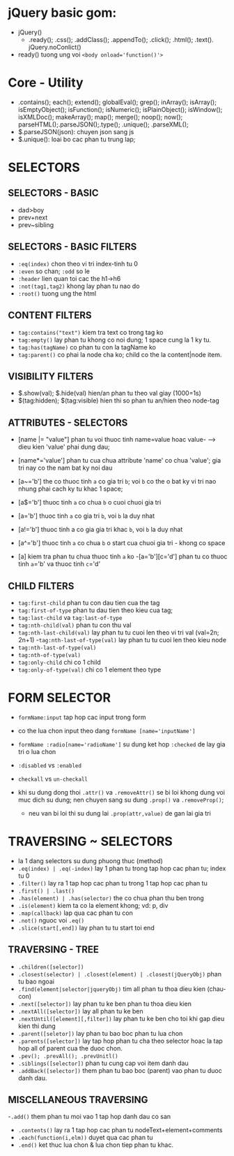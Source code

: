 # jQuery basic gom:

- jQuery()
  - .ready(); .css(); .addClass(); .appendTo(); .click(); .html(); .text(). jQuery.noConlict()
- ready() tuong ung voi `<body onload='function()'>`

# Core - Utility

- .contains(); each(); extend(); globalEval(); grep(); inArray(); isArray(); isEmptyObject(); isFunction(); isNumeric(); isPlainObject(); isWindow(); isXMLDoc(); makeArray(); map(); merge(); noop(); now(); parseHTML();.parseJSON();.type(); .unique(); .parseXML();
- $.parseJSON(json): chuyen json sang js
- $.unique(): loai bo cac phan tu trung lap;

# SELECTORS

## SELECTORS - BASIC

- dad>boy
- prev+next
- prev~sibling

## SELECTORS - BASIC FILTERS

- `:eq(index)` chon theo vi tri index-tinh tu 0
- `:even` so chan; `:odd` so le
- `:header` lien quan toi cac the h1->h6
- `:not(tag1,tag2)` khong lay phan tu nao do
- `:root()` tuong ung the html

## CONTENT FILTERS

- `tag:contains("text")` kiem tra text co trong tag ko
- `tag:empty()` lay phan tu khong co noi dung; 1 space cung la 1 ky tu.
- `tag:has(tagName)` co phan tu con la tagName ko
- `tag:parent()` co phai la node cha ko; child co the la content|node item.

## VISIBILITY FILTERS

- $.show(val); $.hide(val) hien/an phan tu theo val giay (1000=1s)
- $(tag:hidden); $(tag:visible) hien thi so phan tu an/hien theo node-tag

## ATTRIBUTES - SELECTORS

- [name |= "value"] phan tu voi thuoc tinh name=value hoac value- --> dieu kien 'value' phai dung dau;

- [name*='value'] phan tu cua chua attribute 'name' co chua 'value'; gia tri nay co the nam bat ky noi dau
- [a~='b'] the co thuoc tinh `a` co gia tri `b`; voi `b` co the o bat ky vi tri nao nhung phai cach ky tu khac 1 space;
- [a$='b'] thuoc tinh `a` co chua `b` o cuoi chuoi gia tri
- [a='b'] thuoc tinh `a` co gia tri `b`, voi `b` la duy nhat
- [a!='b'] thuoc tinh a co gia gia tri khac `b`, voi `b` la duy nhat
- [a^='b'] thuoc tinh `a` co chua `b` o start cua chuoi gia tri - khong co space
- [a] kiem tra phan tu chua thuoc tinh `a` ko -[a='b'][c='d'] phan tu co thuoc tinh `a`='b' va thuoc tinh `c`='d'

## CHILD FILTERS

- `tag:first-child` phan tu con dau tien cua the tag
- `tag:first-of-type` phan tu dau tien theo kieu cua tag;
- `tag:last-child` va `tag:last-of-type`
- `tag:nth-child(val)` phan tu con thu val
- `tag:nth-last-child(val)` lay phan tu tu cuoi len theo vi tri val (val=2n; 2n+1) -`tag:nth-last-of-type(val)` lay phan tu tu cuoi len theo kieu node
- `tag:nth-last-of-type(val)`
- `tag:nth-of-type(val)`
- `tag:only-child` chi co 1 child
- `tag:only-of-type(val)` chi co 1 element theo type

# FORM SELECTOR

- `formName:input` tap hop cac input trong form

- co the lua chon input theo dang `formName [name='inputName']`
- `formName :radio[name='radioName']` su dung ket hop `:checked` de lay gia tri o lua chon
- `:disabled` vs `:enabled`
- `checkall` vs `un-checkall`
- khi su dung dong thoi `.attr()` va `.removeAttr()` se bi loi khong dung voi muc dich su dung; nen chuyen sang su dung `.prop()` va `.removeProp()`;
  - neu van bi loi thi su dung lai `.prop(attr,value)` de gan lai gia tri

# TRAVERSING ~ SELECTORS

- la 1 dang selectors su dung phuong thuc (method)
- `.eq(index) | .eq(-index)` lay 1 phan tu trong tap hop cac phan tu; index tu 0
- `.filter()` lay ra 1 tap hop cac phan tu trong 1 tap hop cac phan tu
- `.first() | .last()`
- `.has(element) | .has(selector)` the co chua phan thu ben trong
- `.is(element)` kiem ta co la element khong; vd: p, div
- `.map(callback)` lap qua cac phan tu con
- `.not()` nguoc voi `.eq()`
- `.slice(start[,end])` lay phan tu tu start toi end

## TRAVERSING - TREE

- `.children([selector])`
- `.closest(selector) | .closest(element) | .closest(jQueryObj)` phan tu bao ngoai
- `.find(element|selector|jqueryObj)` tim all phan tu thoa dieu kien (chau-con)
- `.next([selector])` lay phan tu ke ben phan tu thoa dieu kien
- `.nextAll([selector])` lay all phan tu ke ben
- `.nextUntil([element][,filter])` lay phan tu ke ben cho toi khi gap dieu kien thi dung
- `.parent([seletor])` lay phan tu bao boc phan tu lua chon
- `.parents([selector])` lay tap hop phan tu cha theo selector hoac la tap hop all of parent cua the duoc chon.
- `.pev(); .prevAll(); .prevUnitl()`
- `.siblings([selector])` phan tu cung cap voi item danh dau
- `.addBack([selector])` them phan tu bao boc (parent) vao phan tu duoc danh dau.

## MISCELLANEOUS TRAVERSING

-`.add()` them phan tu moi vao 1 tap hop danh dau co san

- `.contents()` lay ra 1 tap hop cac phan tu nodeText+element+comments
- `.each(function(i,elm))` duyet qua cac phan tu
- `.end()` ket thuc lua chon & lua chon tiep phan tu khac.
